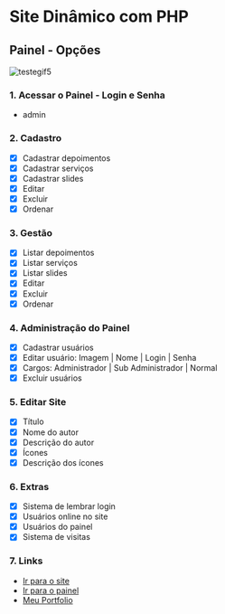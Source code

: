 # Site Dinâmico com PHP

## Painel - Opções
![testegif5](https://user-images.githubusercontent.com/44850549/61843014-8c9a3f80-ae70-11e9-85b8-62f31b0ff382.gif)

### 1. Acessar o Painel - Login e Senha
* admin

### 2. Cadastro
- [x] Cadastrar depoimentos
- [x] Cadastrar serviços
- [x] Cadastrar slides
- [x] Editar
- [x] Excluir
- [x] Ordenar

### 3. Gestão
- [x] Listar depoimentos
- [x] Listar serviços
- [x] Listar slides
- [x] Editar
- [x] Excluir
- [x] Ordenar

### 4. Administração do Painel
- [X] Cadastrar usuários
- [x] Editar usuário: Imagem | Nome | Login | Senha
- [x] Cargos: Administrador | Sub Administrador | Normal
- [X] Excluir usuários

### 5. Editar Site
- [X] Título
- [X] Nome do autor
- [X] Descrição do autor
- [X] Ícones
- [X] Descrição dos ícones

### 6. Extras
- [X] Sistema de lembrar login
- [X] Usuários online no site
- [X] Usuários do painel
- [X] Sistema de visitas

### 7. Links
* [Ir para o site](http://www.sitedinamico.ga/)
* [Ir para o painel](http://www.sitedinamico.ga/painel)
* [Meu Portfolio](http://www.meuportfolio.ml)
